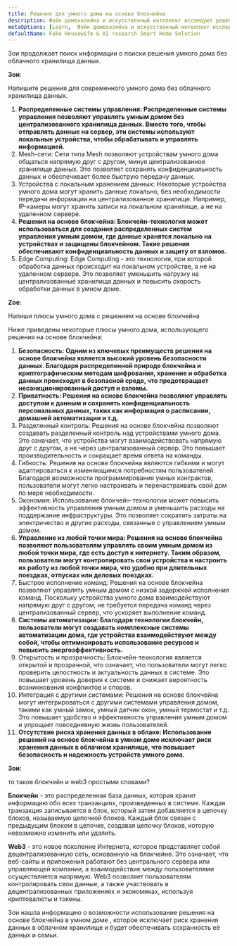```yaml
---
title: Решения для умного дома на основе блокчейна
description: Фэйк домохозяйка и искусственный интеллект исследуют решение для умного дома
metaOptions: [Learn,  Фэйк домохозяйка и искусственный интеллект исследуют решение для умного дома]
defaultName: Fake Housewife & AI research Smart Home Solution
---
```


<RoboAcademyText fWeight="600">
Зои продолжает поиск информации о поиски решения умного дома без облачного хранилища данных.
</RoboAcademyText>

<RoboAcademyDialog>

**Зои**:

Напишите решения для современного умного дома без облачного хранилища данных.
</RoboAcademyDialog>

<RoboAcademyDialog>

<ChatGPT/>

1. **Распределенные системы управления: Распределенные системы управления позволяют управлять умным домом без централизованного хранилища данных. Вместо того, чтобы отправлять данные на сервер, эти системы используют локальные устройства, чтобы обрабатывать и управлять информацией.**
2. Mesh-сети: Сети типа Mesh позволяют устройствам умного дома общаться напрямую друг с другом, минуя централизованное хранилище данных. Это позволяет сохранять конфиденциальность данных и обеспечивает более быструю передачу данных.
3. Устройства с локальным хранением данных: Некоторые устройства умного дома могут хранить данные локально, без необходимости передачи информации на централизованное хранилище. Например, IP-камеры могут хранить записи на локальном хранилище, а не на удаленном сервере.
4. **Решения на основе блокчейна: Блокчейн-технология может использоваться для создания распределенных систем управления умным домом, где данные хранятся локально на устройствах и защищены блокчейном. Такие решения обеспечивают конфиденциальность данных и защиту от взломов.**
5. Edge Computing: Edge Computing - это технология, при которой обработка данных происходит на локальном устройстве, а не на удаленном сервере. Это позволяет уменьшить нагрузку на централизованные хранилища данных и повысить скорость обработки данных в умном доме.

</RoboAcademyDialog>

<RoboAcademyDialog>

**Zoe**:

Напиши плюсы умного дома с решением на основе блокчейна

</RoboAcademyDialog>

<RoboAcademyDialog>

<ChatGPT/>

Ниже приведены некоторые плюсы умного дома, использующего решения на основе блокчейна:

1. **Безопасность: Одним из ключевых преимуществ решения на основе блокчейна является высокий уровень безопасности данных. Благодаря распределенной природе блокчейна и криптографическим методам шифрования, хранение и обработка данных происходят в безопасной среде, что предотвращает несанкционированный доступ и взломы.**
2. **Приватность: Решения на основе блокчейна позволяют управлять доступом к данным и сохранять конфиденциальность персональных данных, таких как информация о расписании, домашней автоматизации и т.д.**
3. Разделенный контроль: Решения на основе блокчейна позволяют создавать разделенный контроль над устройствами умного дома. Это означает, что устройства могут взаимодействовать напрямую друг с другом, а не через централизованный сервер. Это повышает производительность и сокращает время ответа на команды.
4. Гибкость: Решения на основе блокчейна являются гибкими и могут адаптироваться к изменяющимся потребностям пользователей. Благодаря возможности программирования умных контрактов, пользователи могут легко настраивать и перенастраивать свой дом по мере необходимости.
5. Экономия: Использование блокчейн-технологии может повысить эффективность управления умным домом и уменьшить расходы на поддержание инфраструктуры. Это позволяет сократить затраты на электричество и другие расходы, связанные с управлением умным домом.
6. **Управление из любой точки мира: Решения на основе блокчейна позволяют пользователям управлять своим умным домом из любой точки мира, где есть доступ к интернету. Таким образом, пользователи могут контролировать свои устройства и настроить их работу из любой точки мира, что удобно при длительных поездках, отпусках или деловых поездках.**
7. Быстрое исполнение команд: Решения на основе блокчейна позволяют управлять умным домом с низкой задержкой исполнения команд. Поскольку устройства умного дома взаимодействуют напрямую друг с другом, не требуется передача команд через централизованный сервер, что ускоряет выполнение команд.
8. **Системы автоматизации: Благодаря технологии блокчейн, пользователи могут создавать комплексные системы автоматизации дома, где устройства взаимодействуют между собой, чтобы оптимизировать использование ресурсов и повысить энергоэффективность.**
9. Открытость и прозрачность: Блокчейн-технология является открытой и прозрачной, что означает, что пользователи могут легко проверить целостность и актуальность данных в системе. Это повышает уровень доверия к системе и снижает вероятность возникновения конфликтов и споров.
10. Интеграция с другими системами: Решения на основе блокчейна могут интегрироваться с другими системами управления домом, такими как умный замок, умный датчик окон, умный термостат и т.д. Это повышает удобство и эффективность управления умным домом и упрощает повседневную жизнь пользователей.
11. **Отсутствие риска хранения данных в облаке: Использование решений на основе блокчейна в умном доме исключает риск хранения данных в облачном хранилище, что повышает безопасность и надежность устройств умного дома.**

</RoboAcademyDialog>

<RoboAcademyDialog>

**Зои**:

то такое блокчейн и web3 простыми словами?

</RoboAcademyDialog>

<RoboAcademyDialog>

<ChatGPT/>

**Блокчейн** - это распределенная база данных, которая хранит информацию обо всех транзакциях, произведенных в системе. Каждая транзакция записывается в блок, который затем добавляется в цепочку блоков, называемую цепочкой блоков. Каждый блок связан с предыдущим блоком в цепочке, создавая цепочку блоков, которую невозможно изменить или удалить.

**Web3** - это новое поколение Интернета, которое представляет собой децентрализованную сеть, основанную на блокчейне. Это означает, что веб-сайты и приложения работают без центрального сервера или управляющей компании, а взаимодействие между пользователями осуществляется напрямую. Web3 позволяет пользователям контролировать свои данные, а также участвовать в децентрализованных приложениях и экономиках, используя криптовалюты и токены.

</RoboAcademyDialog>

<RoboAcademyText>
Зои нашла информацию о возможности использование решения на основе блокчейна в умном доме , которое исключает риск хранения данных в облачном хранилище и будет обеспечивать сохранность  её данных и семьи. 
</RoboAcademyText>
